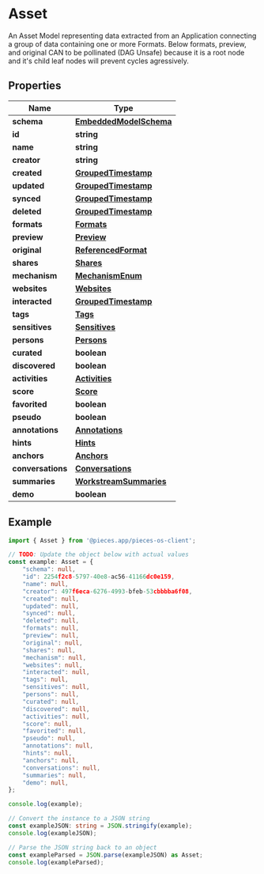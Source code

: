 
# Asset

An Asset Model representing data extracted from an Application connecting a group of data containing one or more Formats.  Below formats, preview, and original CAN to be pollinated (DAG Unsafe) because it is a root node and it\'s child leaf nodes will prevent cycles agressively.

## Properties

Name | Type
------------ | -------------
**schema** | [**EmbeddedModelSchema**](EmbeddedModelSchema)
**id** | **string**
**name** | **string**
**creator** | **string**
**created** | [**GroupedTimestamp**](GroupedTimestamp)
**updated** | [**GroupedTimestamp**](GroupedTimestamp)
**synced** | [**GroupedTimestamp**](GroupedTimestamp)
**deleted** | [**GroupedTimestamp**](GroupedTimestamp)
**formats** | [**Formats**](Formats)
**preview** | [**Preview**](Preview)
**original** | [**ReferencedFormat**](ReferencedFormat)
**shares** | [**Shares**](Shares)
**mechanism** | [**MechanismEnum**](MechanismEnum)
**websites** | [**Websites**](Websites)
**interacted** | [**GroupedTimestamp**](GroupedTimestamp)
**tags** | [**Tags**](Tags)
**sensitives** | [**Sensitives**](Sensitives)
**persons** | [**Persons**](Persons)
**curated** | **boolean**
**discovered** | **boolean**
**activities** | [**Activities**](Activities)
**score** | [**Score**](Score)
**favorited** | **boolean**
**pseudo** | **boolean**
**annotations** | [**Annotations**](Annotations)
**hints** | [**Hints**](Hints)
**anchors** | [**Anchors**](Anchors)
**conversations** | [**Conversations**](Conversations)
**summaries** | [**WorkstreamSummaries**](WorkstreamSummaries)
**demo** | **boolean**

## Example

```typescript
import { Asset } from '@pieces.app/pieces-os-client';

// TODO: Update the object below with actual values
const example: Asset = {
    "schema": null,
    "id": 2254f2c8-5797-40e8-ac56-41166dc0e159,
    "name": null,
    "creator": 497f6eca-6276-4993-bfeb-53cbbbba6f08,
    "created": null,
    "updated": null,
    "synced": null,
    "deleted": null,
    "formats": null,
    "preview": null,
    "original": null,
    "shares": null,
    "mechanism": null,
    "websites": null,
    "interacted": null,
    "tags": null,
    "sensitives": null,
    "persons": null,
    "curated": null,
    "discovered": null,
    "activities": null,
    "score": null,
    "favorited": null,
    "pseudo": null,
    "annotations": null,
    "hints": null,
    "anchors": null,
    "conversations": null,
    "summaries": null,
    "demo": null,
};

console.log(example);

// Convert the instance to a JSON string
const exampleJSON: string = JSON.stringify(example);
console.log(exampleJSON);

// Parse the JSON string back to an object
const exampleParsed = JSON.parse(exampleJSON) as Asset;
console.log(exampleParsed);
```


